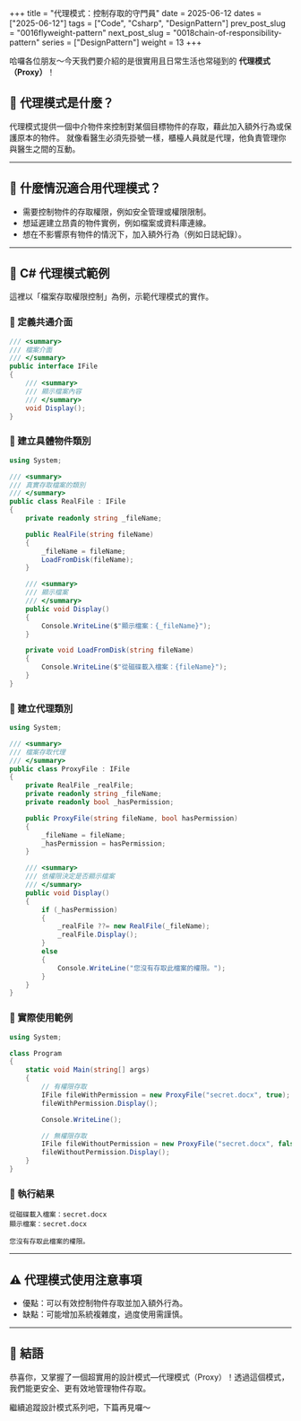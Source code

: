 +++
title = "代理模式：控制存取的守門員"
date = 2025-06-12
dates = ["2025-06-12"]
tags = ["Code", "Csharp", "DesignPattern"]
prev_post_slug = "0016flyweight-pattern"
next_post_slug = "0018chain-of-responsibility-pattern"
series = ["DesignPattern"]
weight = 13
+++

哈囉各位朋友～今天我們要介紹的是很實用且日常生活也常碰到的 **代理模式（Proxy）**！

## 🌟 代理模式是什麼？

代理模式提供一個中介物件來控制對某個目標物件的存取，藉此加入額外行為或保護原本的物件。
就像看醫生必須先掛號一樣，櫃檯人員就是代理，他負責管理你與醫生之間的互動。

---

## 🤔 什麼情況適合用代理模式？

- 需要控制物件的存取權限，例如安全管理或權限限制。
- 想延遲建立昂貴的物件實例，例如檔案或資料庫連線。
- 想在不影響原有物件的情況下，加入額外行為（例如日誌紀錄）。

---

## 🛂 C# 代理模式範例

這裡以「檔案存取權限控制」為例，示範代理模式的實作。

### 📂 定義共通介面

```csharp
/// <summary>
/// 檔案介面
/// </summary>
public interface IFile
{
    /// <summary>
    /// 顯示檔案內容
    /// </summary>
    void Display();
}
```

### 📄 建立具體物件類別

```csharp
using System;

/// <summary>
/// 真實存取檔案的類別
/// </summary>
public class RealFile : IFile
{
    private readonly string _fileName;

    public RealFile(string fileName)
    {
        _fileName = fileName;
        LoadFromDisk(fileName);
    }

    /// <summary>
    /// 顯示檔案
    /// </summary>
    public void Display()
    {
        Console.WriteLine($"顯示檔案：{_fileName}");
    }

    private void LoadFromDisk(string fileName)
    {
        Console.WriteLine($"從磁碟載入檔案：{fileName}");
    }
}
```

### 🔐 建立代理類別

```csharp
using System;

/// <summary>
/// 檔案存取代理
/// </summary>
public class ProxyFile : IFile
{
    private RealFile _realFile;
    private readonly string _fileName;
    private readonly bool _hasPermission;

    public ProxyFile(string fileName, bool hasPermission)
    {
        _fileName = fileName;
        _hasPermission = hasPermission;
    }

    /// <summary>
    /// 依權限決定是否顯示檔案
    /// </summary>
    public void Display()
    {
        if (_hasPermission)
        {
            _realFile ??= new RealFile(_fileName);
            _realFile.Display();
        }
        else
        {
            Console.WriteLine("您沒有存取此檔案的權限。");
        }
    }
}
```

### 🚀 實際使用範例

```csharp
using System;

class Program
{
    static void Main(string[] args)
    {
        // 有權限存取
        IFile fileWithPermission = new ProxyFile("secret.docx", true);
        fileWithPermission.Display();

        Console.WriteLine();

        // 無權限存取
        IFile fileWithoutPermission = new ProxyFile("secret.docx", false);
        fileWithoutPermission.Display();
    }
}
```

### 🎯 執行結果

```
從磁碟載入檔案：secret.docx
顯示檔案：secret.docx

您沒有存取此檔案的權限。
```

---

## ⚠️ 代理模式使用注意事項

- 優點：可以有效控制物件存取並加入額外行為。
- 缺點：可能增加系統複雜度，過度使用需謹慎。

---

## 🎉 結語

恭喜你，又掌握了一個超實用的設計模式—代理模式（Proxy）！透過這個模式，我們能更安全、更有效地管理物件存取。

繼續追蹤設計模式系列吧，下篇再見囉～
